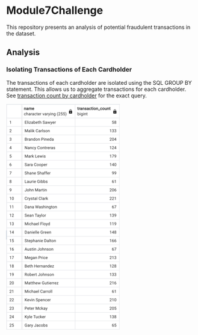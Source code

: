 # Module7Challenge

This repository presents an analysis of potential fraudulent transactions in the dataset.

## Analysis

### Isolating Transactions of Each Cardholder

The transactions of each cardholder are isolated using the SQL GROUP BY statement. This allows us to aggregate transactions for each cardholder. See [transaction count by cardholder](./SQL-Solved//trans_count.sql) for the exact query.

![Query Result](./SQL-Solved/output-file/trans_count.png)